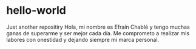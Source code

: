 # hello-world
Just another repositiry
Hola, mi nombre es Efraín Chablé y tengo muchas ganas de superarme y ser mejor cada día. 
Me comprometo a realizar mis labores con onestidad y dejando siempre mi marca personal.
